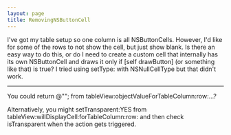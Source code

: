 ```yaml
---
layout: page
title: RemovingNSButtonCell
---
```


I've got my table setup so one column is all NSButtonCells. However, I'd like for some of the rows to not show the cell, but just show blank. Is there an easy way to do this, or do I need to create a custom cell that internally has its own NSButtonCell and draws it only if     [self drawButton] (or something like that) is true? I tried using     setType: with NSNullCellType but that didn't work.

----
You could     return @""; from     tableView:objectValueForTableColumn:row:...?

Alternatively, you might     setTransparent:YES from     tableView:willDisplayCell:forTableColumn:row: and then check     isTransparent when the action gets triggered.

